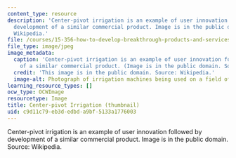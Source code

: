 ```yaml
---
content_type: resource
description: 'Center-pivot irrigation is an example of user innovation followed by
  development of a similar commercial product. Image is in the public domain. Source:
  Wikipedia.'
file: /courses/15-356-how-to-develop-breakthrough-products-and-services-spring-2012/c9d11c79eb3dedbda9bf5133a1776003_15-356s12-th.jpg
file_type: image/jpeg
image_metadata:
  caption: 'Center-pivot irrigation is an example of user innovation followed by development
    of a similar commercial product. (Image is in the public domain. Source: [Wikipedia](http://en.wikipedia.org/wiki/File:PivotIrrigationOnCotton.jpg).)'
  credit: 'This image is in the public domain. Source: Wikipedia.'
  image-alt: Photograph of irrigation machines being used on a field of cotton.
learning_resource_types: []
ocw_type: OCWImage
resourcetype: Image
title: Center-pivot Irrigation (thumbnail)
uid: c9d11c79-eb3d-edbd-a9bf-5133a1776003
---
```

Center-pivot irrigation is an example of user innovation followed by development of a similar commercial product. Image is in the public domain. Source: Wikipedia.

